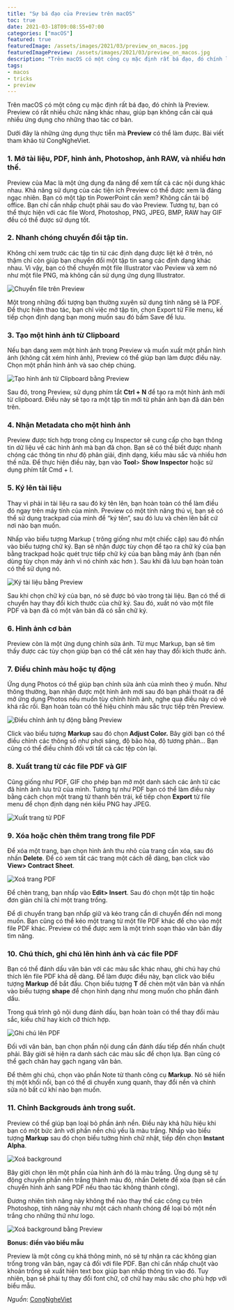 ```yaml
---
title: "Sự bá đạo của Preview trên macOS"
toc: true
date: 2021-03-18T09:08:55+07:00
categories: ["macOS"]
featured: true
featuredImage: /assets/images/2021/03/preview_on_macos.jpg
featuredImagePreview: /assets/images/2021/03/preview_on_macos.jpg
description: "Trên macOS có một công cụ mặc định rất bá đạo, đó chính là Preview. Preview có rất nhiều chức năng khác nhau, giúp bạn không cần cài quá nhiều ứng dụng cho những thao tác cơ bản."
tags:
- macos
- tricks
- preview
---
```

Trên macOS có một công cụ mặc định rất bá đạo, đó chính là Preview. Preview có rất nhiều chức năng khác nhau, giúp bạn không cần cài quá nhiều ứng dụng cho những thao tác cơ bản.

Dưới đây là những ứng dụng thực tiễn mà **Preview** có thể làm được. Bài viết tham khảo từ CongNgheViet.

### 1. Mở tài liệu, PDF, hình ảnh, Photoshop, ảnh RAW, và nhiều hơn thế.

Preview của Mac là một ứng dụng đa năng để xem tất cả các nội dung khác nhau. Khả năng sử dụng của các tiện ích Preview có thể được xem là đáng ngạc nhiên. Bạn có một tập tin PowerPoint cần xem? Không cần tải bộ office. Bạn chỉ cần nhấp chuột phải sau đo vào Preview. Tương tự, bạn có thể thực hiện với các file Word, Photoshop, PNG, JPEG, BMP, RAW hay GIF đều có thể được sử dụng tốt.

### 2. Nhanh chóng chuyển đổi tập tin.

Không chỉ xem trước các tập tin từ các định dạng được liệt kê ở trên, nó thậm chí còn giúp bạn chuyển đổi một tập tin sang các định dạng khác nhau. Vì vậy, bạn có thể chuyển một file Illustrator vào Peview và xem nó như một file PNG, mà không cần sử dụng ứng dụng Illustrator.

![Chuyển file trên Preview](https://c8n8e4j6.rocketcdn.me/wp-content/uploads/2017/03/mac-preview-guide-16.png)

Một trong những đối tượng bạn thường xuyên sử dụng tính năng sẽ là PDF. Để thực hiện thao tác, bạn chỉ việc mở tập tin, chọn Export từ File menu, kế tiếp chọn định dạng bạn mong muốn sau đó bấm Save để lưu.

### 3. Tạo một hình ảnh từ Clipboard

Nếu bạn dang xem một hình ảnh trong Preview và muốn xuất một phần hình ảnh (không cắt xém hình ảnh), Preview có thể giúp bạn làm được điều này. Chọn một phần hình ảnh và sao chép chúng.

![Tạo hình ảnh từ Clipboard bằng Preview](https://c8n8e4j6.rocketcdn.me/wp-content/uploads/2017/03/preview-mac-guide-15.png)

Sau đó, trong Preview, sử dụng phím tắt **Ctrl + N** để tạo ra một hình ảnh mới từ clipboard. Điều này sẽ tạo ra một tập tin mới từ phần ảnh bạn đã dán bên trên.

### 4. Nhận Metadata cho một hình ảnh

Preview được tích hợp trong công cụ Inspector sẽ cung cấp cho bạn thông tin dữ liệu về các hình ảnh mà bạn đã chọn. Bạn sẽ có thể biết được nhanh chóng các thông tin như độ phân giải, định dạng, kiểu màu sắc và nhiều hơn thế nữa. Để thực hiện điều này, bạn vào **Tool**> **Show Inspector** hoặc sử dụng phím tắt Cmd + I.

### 5. Ký lên tài liệu

Thay vì phải in tài liệu ra sau đó ký tên lên, bạn hoàn toàn có thể làm điều đó ngay trên máy tính của mình. Preview có một tính năng thú vị, bạn sẽ có thể sử dụng trackpad của mình để “ký tên”, sau đó lưu và chèn lên bất cứ nơi nào bạn muốn.

Nhấp vào biểu tượng Markup ( trông giống như một chiếc cặp) sau đó nhấn vào biểu tượng chữ ký. Bạn sẽ nhận được tùy chọn để tạo ra chữ ký của bạn bằng trackpad hoặc quét trực tiếp chữ ký của bạn bằng máy ảnh (bạn nền dùng tùy chọn máy ảnh vì nó chính xác hơn
 ). Sau khi đã lưu bạn hoàn toàn có thể sử dụng nó.

 ![Ký tài liệu bằng Preview](https://c8n8e4j6.rocketcdn.me/wp-content/uploads/2017/03/preview-mac-guide-10.png)

Sau khi chọn chữ ký của bạn, nó sẽ được bỏ vào trong tài liệu. Bạn có thể di chuyển hay thay đổi kích thước của chữ ký. Sau đó, xuất nó vào một file PDF và bạn đã có một văn bản đã có sẵn chữ ký.

### 6. Hình ảnh cơ bản

Preview còn là một ứng dụng chỉnh sửa ảnh. Từ mục Markup, bạn sẽ tìm thấy được các tùy chọn giúp bạn có thể cắt xén hay thay đổi kích thước ảnh.

### 7. Điều chỉnh màu hoặc tự động

Ứng dụng Photos có thể giúp bạn chỉnh sửa ảnh của mình theo ý muốn. Như thông thường, bạn nhận được một hình ảnh mới sau đó bạn phải thoát ra để mở ứng dụng Photos nếu muốn tùy chỉnh hình ảnh, nghe qua điều này có vẻ khá rắc rối. Bạn hoàn toàn có thể hiệu chỉnh màu sắc trực tiếp trên Preview.

![Điều chỉnh ảnh tự động bằng Preview](https://c8n8e4j6.rocketcdn.me/wp-content/uploads/2017/03/preview-mac-guide-8.png)

Click vào biểu tượng **Markup** sau đó chọn **Adjust Color.** Bây giời bạn có thể điều chỉnh các thông số như phơi sáng, độ bão hòa, độ tương phản… Bạn cũng có thể điều chỉnh đối với tất cả các tệp còn lại.

### 8. Xuất trang từ các file PDF và GIF

Cũng giống như PDF, GIF cho phép bạn mở một danh sách các ảnh từ các đã hình ảnh lưu trữ của mình. Tương tự như PDF bạn có thể làm điều này bằng cách chọn một trang từ thanh bên trái, kế tiếp chọn **Export** từ file menu để chọn định dạng nén kiều PNG hay JPEG.

![Xuất trang từ PDF](https://c8n8e4j6.rocketcdn.me/wp-content/uploads/2017/03/preview-mac-guide-7.png)

### 9. Xóa hoặc chèn thêm trang trong file PDF

Để xóa một trang, bạn chọn hình ảnh thu nhỏ của trang cần xóa, sau đó nhấn **Delete**. Để có xem tất các trang một cách dễ dàng, bạn click vào **View> Contract Sheet**.

![Xoá trang PDF](https://c8n8e4j6.rocketcdn.me/wp-content/uploads/2017/03/preview-mac-guide-5.png)

Để chèn trang, bạn nhấp vào **Edit> Insert**. Sau đó chọn một tập tin hoặc đơn giản chỉ là chỉ một trang trống.

Để di chuyển trang bạn nhấp giữ và kéo trang cần di chuyển đến nơi mong muốn. Bạn cũng có thể kéo một trang từ một file PDF khác để cho vào một file PDF khác. Preview có thể được xem là một trình soạn thảo văn bản đầy tìm năng.

### 10. Chú thích, ghi chú lên hình ảnh và các file PDF

Bạn có thể đánh dấu văn bản với các màu sắc khác nhau, ghi chú hay chú thích lên file PDF khá dễ dàng. Để làm được điều này, bạn click vào biểu tượng **Markup** để bắt đầu. Chọn biểu tượng **T** để chèn một văn bản và nhấn vào biểu tượng **shape** để chọn hình dạng như mong muốn cho phần đánh dấu.

Trong quá trình gõ nội dung đánh dấu, bạn hoàn toàn có thể thay đổi màu sắc, kiểu chữ hay kích cỡ thích hợp.

![Ghi chú lên PDF](https://c8n8e4j6.rocketcdn.me/wp-content/uploads/2017/03/preview-mac-guide-4.png)

Đối với văn bản, bạn chọn phần nội dung cần đánh dấu tiếp đến nhấn chuột phải. Bây giời sẽ hiện ra danh sách các màu sắc để chọn lựa. Bạn cũng có thể gạch chân hay gạch ngang văn bản.

Để thêm ghi chú, chọn vào phần Note từ thanh công cụ **Markup**. Nó sẽ hiển thị một khối nổi, bạn có thể di chuyển xung quanh, thay đổi nền và chỉnh sửa nó bất cứ khí nào bạn muốn.

### 11. Chỉnh Backgrouds ảnh trong suốt.

Preview có thể giúp bạn loại bỏ phần ảnh nền. Điều này khả hữu hiệu khi bạn có một bức ảnh với phần nền chủ yếu là màu trắng. Nhấp vào biểu tượng **Markup** sau đó chọn biểu tưởng hình chữ nhật, tiếp đến chọn **Instant Alpha**.

![Xoá background](https://c8n8e4j6.rocketcdn.me/wp-content/uploads/2017/03/preview-mac-guide-2.png)

Bây giời chọn lên một phần của hình ảnh đó là màu trắng. Ứng dụng sẽ tự động chuyển phần nền trắng thành màu đỏ, nhấn Delete để xóa (bạn sẽ cần chuyển hình ảnh sang PDF nếu thao tác không thành công).

Đương nhiên tính năng này không thể nào thay thế các công cụ trên Photoshop, tính năng này như một cách nhanh chóng để loại bỏ một nền trắng cho những thứ như logo.

![Xoá background bằng Preview](https://c8n8e4j6.rocketcdn.me/wp-content/uploads/2017/03/preview-mac-guide-1.png)

**Bonus: điền vào biểu mẫu**

Preview là một công cụ khá thông minh, nó sẽ tự nhận ra các không gian trống trong văn bản, ngay cả đối với file PDF. Bạn chỉ cần nhấp chuột vào khoản trống sẽ xuất hiện text box giúp bạn nhấp thông tin vào đó. Tuy nhiên, bạn sẽ phải tự thay đổi font chữ, cỡ chữ hay màu săc cho phù hợp với biểu mẫu.

*Nguồn*: [CongNgheViet](https://congngheviet.com/11-meo-va-thu-thuat-voi-preview-tren-mac/)